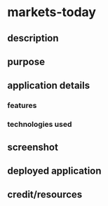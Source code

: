 # markets-today

## description

## purpose

## application details

### features 

### technologies used

## screenshot

## deployed application

## credit/resources

